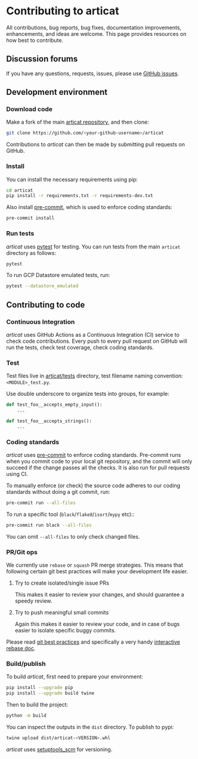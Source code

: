 # Contributing to articat

All contributions, bug reports, bug fixes, documentation improvements,
enhancements, and ideas are welcome.
This page provides resources on how best to contribute.

## Discussion forums

If you have any questions, requests, issues, please use
[GitHub issues](https://github.com/related-sciences/articat/issues).

## Development environment

### Download code

Make a fork of the main [articat repository](https://github.com/related-sciences/articat),
and then clone:

```bash
git clone https://github.com/<your-github-username>/articat
```

Contributions to *articat* can then be made by submitting pull requests on GitHub.

### Install

You can install the necessary requirements using pip:

```bash
cd articat
pip install -r requirements.txt -r requirements-dev.txt
```

Also install [pre-commit](https://pre-commit.com/), which is used to enforce coding standards:

```bash
pre-commit install
```

### Run tests

*articat* uses [pytest](https://docs.pytest.org/en/latest/) for testing.
You can run tests from the main ``articat`` directory as follows:

```bash
pytest
```

To run GCP Datastore emulated tests, run:

```bash
pytest --datastore_emulated
```

## Contributing to code

### Continuous Integration

*articat* uses GitHub Actions as a Continuous Integration (CI) service to check code
contributions. Every push to every pull request on GitHub will run the tests,
check test coverage, check coding standards.

### Test

Test files live in [articat/tests](../articat/tests) directory,
test filename naming convention: `<MODULE>_test.py`.

Use double underscore to organize tests into groups, for example:

```python
def test_foo__accepts_empty_input():
    ...

def test_foo__accepts_strings():
    ...
```

### Coding standards

*articat* uses [pre-commit](https://pre-commit.com/) to enforce coding standards. Pre-commit
runs when you commit code to your local git repository, and the commit will only succeed
if the change passes all the checks. It is also run for pull requests using CI.

To manually enforce (or check) the source code adheres to our coding standards without
doing a git commit, run:

```bash
pre-commit run --all-files
```

To run a specific tool (`black`/`flake8`/`isort`/`mypy` etc)::

```bash
pre-commit run black --all-files
```

You can omit ``--all-files`` to only check changed files.

### PR/Git ops

We currently use ``rebase`` or ``squash`` PR merge strategies. This means that
following certain git best practices will make your development life easier.

1. Try to create isolated/single issue PRs

   This makes it easier to review your changes, and should guarantee
   a speedy review.

2. Try to push meaningful small commits

   Again this makes it easier to review your code, and in case of
   bugs easier to isolate specific buggy commits.

Please read [git best practices](https://git-scm.com/book/en/v2/Distributed-Git-Contributing-to-a-Project#_public_project)
and specifically a very handy [interactive rebase doc](https://git-scm.com/book/en/v2/Git-Tools-Rewriting-History#_rewriting_history>).

### Build/publish

To build *articat*, first need to prepare your environment:

```bash
pip install --upgrade pip
pip install --upgrade build twine
```

Then to build the project:

```bash
python -m build
```

You can inspect the outputs in the `dist` directory. To publish to pypi:

```bash
twine upload dist/articat-<VERSION>.whl
```

*articat* uses [setuptools_scm](https://github.com/pypa/setuptools_scm/) for versioning.
